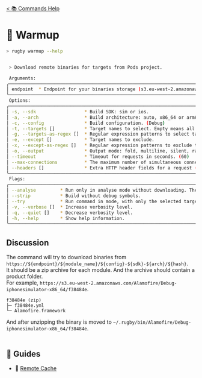 [< 📚 Commands Help](README.md)

# 🐳 Warmup

```sh
> rugby warmup --help
```

```sh

 > Download remote binaries for targets from Pods project.

 Arguments:
╭──────────────────────────────────────────────────────────────────────────────╮
│ endpoint  * Endpoint for your binaries storage (s3.eu-west-2.amazonaws.com). │
╰──────────────────────────────────────────────────────────────────────────────╯
 Options:
╭────────────────────────────────────────────────────────────────────────────────────────────────╮
│ -s, --sdk                  * Build SDK: sim or ios.                                            │
│ -a, --arch                 * Build architecture: auto, x86_64 or arm64.                        │
│ -c, --config               * Build configuration. (Debug)                                      │
│ -t, --targets []           * Target names to select. Empty means all targets.                  │
│ -g, --targets-as-regex []  * Regular expression patterns to select targets.                    │
│ -e, --except []            * Target names to exclude.                                          │
│ -x, --except-as-regex []   * Regular expression patterns to exclude targets.                   │
│ -o, --output               * Output mode: fold, multiline, silent, raw.                        │
│ --timeout                  * Timeout for requests in seconds. (60)                             │
│ --max-connections          * The maximum number of simultaneous connections. (10)              │
│ --headers []               * Extra HTTP header fields for a request ("s3-key: my-secret-key"). │
╰────────────────────────────────────────────────────────────────────────────────────────────────╯
 Flags:
╭─────────────────────────────────────────────────────────────────────────────────────────────╮
│ --analyse         * Run only in analyse mode without downloading. The endpoint is optional. │
│ --strip           * Build without debug symbols.                                            │
│ --try             * Run command in mode, with only the selected targets are printed.        │
│ -v, --verbose []  * Increase verbosity level.                                               │
│ -q, --quiet []    * Decrease verbosity level.                                               │
│ -h, --help        * Show help information.                                                  │
╰─────────────────────────────────────────────────────────────────────────────────────────────╯
```

## Discussion

The command will try to download binaries from `https://${endpoint}/${module_name}/${config}-${sdk}-${arch}/${hash}`.\
It should be a zip archive for each module. And the archive should contain a product folder.\
For example, `https://s3.eu-west-2.amazonaws.com/Alamofire/Debug-iphonesimulator-x86_64/f38484e`.
```
f38484e (zip)
├─ f38484e.yml
└─ Alamofire.framework
```
And after unzipping the binary is moved to `~/.rugby/bin/Alamofire/Debug-iphonesimulator-x86_64/f38484e`.
<br><br>

## 🦮 Guides

- 🐳 [Remote Cache](../remote-cache.md)
